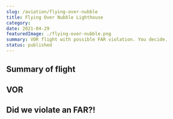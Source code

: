 ```yaml
---
slug: /aviation/flying-over-nubble
title: Flying Over Nubble Lighthouse
category: 
date: 2021-04-29
featuredImage: ./flying-over-nubble.png
summary: VOR flight with possible FAR violation. You decide.
status: published
---
```


## Summary of flight

## VOR

## Did we violate an FAR?!